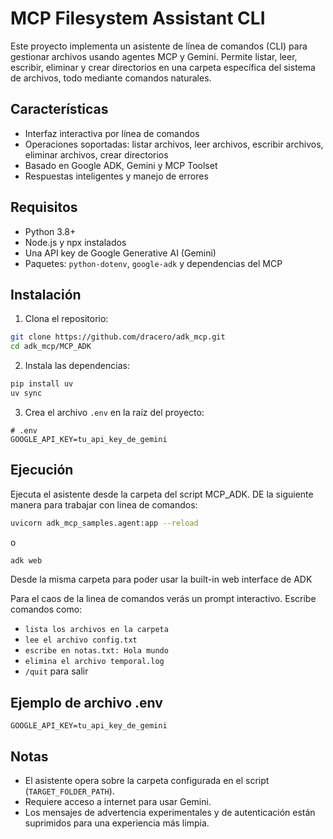 # MCP Filesystem Assistant CLI

Este proyecto implementa un asistente de línea de comandos (CLI) para gestionar archivos usando agentes MCP y Gemini. Permite listar, leer, escribir, eliminar y crear directorios en una carpeta específica del sistema de archivos, todo mediante comandos naturales.

## Características

- Interfaz interactiva por línea de comandos
- Operaciones soportadas: listar archivos, leer archivos, escribir archivos, eliminar archivos, crear directorios
- Basado en Google ADK, Gemini y MCP Toolset
- Respuestas inteligentes y manejo de errores

## Requisitos

- Python 3.8+
- Node.js y npx instalados
- Una API key de Google Generative AI (Gemini)
- Paquetes: `python-dotenv`, `google-adk` y dependencias del MCP

## Instalación

1. Clona el repositorio:

```bash
git clone https://github.com/dracero/adk_mcp.git
cd adk_mcp/MCP_ADK
```

2. Instala las dependencias:

```bash
pip install uv
uv sync
```


3. Crea el archivo `.env` en la raíz del proyecto:

```env
# .env
GOOGLE_API_KEY=tu_api_key_de_gemini
```

## Ejecución

Ejecuta el asistente desde la carpeta del script MCP_ADK. DE la siguiente manera para trabajar con linea de comandos:

```bash
uvicorn adk_mcp_samples.agent:app --reload
```

o


```bash
adk web
```

Desde la misma carpeta para poder usar la built-in web interface de ADK

Para el caos de la linea de comandos verás un prompt interactivo. Escribe comandos como:

- `lista los archivos en la carpeta`
- `lee el archivo config.txt`
- `escribe en notas.txt: Hola mundo`
- `elimina el archivo temporal.log`
- `/quit` para salir

## Ejemplo de archivo .env

```env
GOOGLE_API_KEY=tu_api_key_de_gemini
```

## Notas

- El asistente opera sobre la carpeta configurada en el script (`TARGET_FOLDER_PATH`).
- Requiere acceso a internet para usar Gemini.
- Los mensajes de advertencia experimentales y de autenticación están suprimidos para una experiencia más limpia.
